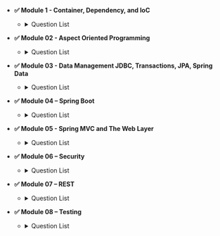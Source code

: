 - **✅ Module 1 - Container, Dependency, and IoC**

  - <details>
      <summary>Question List</summary>
        <ul>
        <li> Question 01 - What is <em>dependency injection</em> and what are the advantages?</li>
        <li> Question 02 - What is a pattern? 
        What is an anti-pattern? 
        Is dependency injection a pattern?</li>
        <li> Question 03 - What is an interface and what are the advantages of making use of them in Java? 
        Why are they recommended for <em>Spring beans</em>?</li>
        <li> Question 04 - What is meant by <em>“application context</em>&quot;?</li>
        <li> Question 05 - What is the concept of a “container” and what is its lifecycle?</li>
        <li> Question 06 - How are you going to create a new instance of an <code>ApplicationContext</code>?</li>
        <li> Question 07 - Can you describe the lifecycle of a Spring Bean in an <code>ApplicationContext</code>?</li>
        <li> Question 08 - How are you going to create an <code>ApplicationContext</code> in an integration test?</li>
        <li> Question 09 - What is the preferred way to close an application context? 
        Does Spring Boot do this for you?</li>
        <li> Question 10 - Can you describe: Dependency injection using Java configuration? 
        Dependency injection using annotations (<code>@Component</code>, <code>@Autowired</code>)? 
        <em>Component scanning</em>, <em>Stereotypes</em> and <em>Meta-Annotations</em>? 
        <em>Scopes</em> for Spring beans? 
        What is the default scope?</li>
        <li> Question 11 - Are beans <em>lazily</em> or <em>eagerly</em> instantiated by default? 
        How do you alter this behavior?</li>
        <li> Question 12 - What is a property source? 
        How would you use <code>@PropertySource</code>?</li>
        <li> Question 13 - What is a <code>BeanFactoryPostProcessor</code> and what is it used for? 
        When is it invoked? 
        Why would you define a static <code>@Bean</code> method? 
        What is a <code>ProperySourcesPlaceholderConfigurer</code> used for?</li>
        <li> Question 14 - What is a <code>BeanPostProcessor</code> and how is it different to a <code>BeanFactoryPostProcessor</code>? 
        What do they do?
        When are they called? 
        What is an initialization method and how is it declared on a Spring bean? 
        What is a destroy method, how is it declared and when is it called?
        Consider how you enable JSR-250 annotations like <code>@PostConstruct</code> and <code>@PreDestroy</code>? 
        When/how will they get called?
        How else can you define an initialization or destruction method for a Spring bean?</li>
        <li> Question 15 - What does <em>component-scanning</em> do?</li>
        <li> Question 16 - What is the behavior of the annotation <code>@Autowired</code> with regards to 
        <em>field injection</em>, <em>constructor injection</em> and <em>method injection</em>?</li>
        <li> Question 17 - What do you have to do, if you would like to inject something into a private field? 
        How does this impact testing?</li>
        <li> Question 18 - How does the <code>@Qualifier</code> annotation complement the use of <code>@Autowired</code>?</li>
        <li> Question 19 - What is a <strong><em>proxy object</em></strong> and what are the two different types of proxies Spring can create? 
        What are the limitations of these proxies (per type)? 
        What is the power of a proxy object and where are the disadvantages?</li>
        <li> Question 20 - What are the advantages of Java Config? 
        What are the limitations?</li>
        <li> Question 21 - What does the <code>@Bean</code> annotation do?</li>
        <li> Question 22 - What is the default bean id if you only use @Bean? 
        How can you override this?</li>
        <li> Question 23 - Why are you not allowed to annotate a final class with <code>@Configuration</code>? 
        How do <code>@Configuration</code> annotated classes support singleton beans? 
        Why can’t <code>@Bean</code> methods be final either?</li>
        <li> Question 24 - How do you configure <strong><em>profiles</em></strong>? 
        What are possible use cases where they might be useful?</li>
        <li> Question 25 - Can you use <code>@Bean</code> together with <code>@Profile</code>?</li>
        <li> Question 26 - Can you use <code>@Component</code> together with <code>@Profile</code>?</li>
        <li> Question 27 - How many profiles can you have?</li>
        <li> Question 28 - How do you inject scalar/literal values into Spring beans?</li>
        <li> Question 29 - What is <code>@Value</code> used for?</li>
        <li> Question 30 - What is Spring Expression Language (<strong><em>SpEL</em></strong> for short)?</li>
        <li> Question 31 - What is the Environment abstraction in Spring?</li>
        <li> Question 32 - Where can properties in the environment come from there are many sources for properties check the documentation if not sure. 
        Spring Boot adds even more.</li>
        <li> Question 34 - What is the difference between <code>$</code> and <code>#</code> in <code>@Value</code> expressions?</li>
      </ul>
    </details>

- **✅ Module 02 - Aspect Oriented Programming**

  - <details>
      <summary>Question List</summary>
      <ul>
        <li>Question 01 - What is the concept of AOP? 
        Which problem does it solve? 
        What is a <em>cross cutting concern</em>? 
        Name three typical cross cutting concerns. 
        What two problems arise if you don&#39;t solve a cross cutting concern via AOP?</li>
        <li>Question 02 - What is a <strong><em>pointcut</em></strong>, a <strong><em>JoinPoint</em></strong>, an <strong><em>advice</em></strong>, an <strong><em>aspect</em></strong>, <strong><em>weaving</em></strong>?</li>
        <li>Question 03 - How does Spring solve (implement) a cross cutting concern?</li>
        <li>Question 04 - Which are the limitations of the two proxy-types? 
        What visibility must Spring bean methods have to be proxied using Spring AOP?</li>
        <li>Question 05 - How many advice types does Spring support. 
        Can you name each one?
        What are they used for?
        Which two advices can you use if you would like to try and catch exceptions?</li>
        <li>Question 06 - What do you have to do to enable the detection of the <code>@Aspect</code> annotation? 
        What does <code>@EnableAspectJAutoProxy</code> do?</li>
        <li>Question 07 - If shown pointcut expressions, would you understand them? 
        For example, what would be the correct pointcut expression to match both getter and setter methods?</li>
        <li>Question 08 - What is the JoinPoint argument used for?</li>
        <li>Question 09 - What is a <code>ProceedingJoinPoint</code>? When is it used?</li>
      </ul>
    </details>

- **✅ Module 03 - Data Management JDBC, Transactions, JPA, Spring Data**

  - <details>
        <summary>Question List</summary>
        <ul>
        <li><p>Question 02 - How do you configure a <code>DataSource</code> in Spring?
        Which bean is very useful for development/test databases?</p>
        </li>
        <li><p>Question 03 - What is the <code>Template</code> design pattern and what is the <code>JdbcTemplate</code>?</p>
        </li>
        <li><p>Question 04 - What is a <strong><em>callback</em></strong>?
        What are the three <code>JdbcTemplate</code> callback interfaces that can be used with queries?
        What is each used for?</p>
        </li>
        <li><p>Question 05 - Can you execute plain SQL statement with the <code>JdbcTemplate</code>?</p>
        </li>
        <li><p>Question 06 - When does the <code>JdbcTemplate</code> acquire (and release) a connection,
        for every method called or once per template? Why?</p>
        </li>
        <li><p>Question 07 - How does the <code>JdbcTemplate</code> support generic queries?<br>How does it return objects and <code>lists</code>/<code>maps</code> of objects?<br>query(), queryForObject(), queryForList(), queryForRowSet() and queryForMap(): Map<String, Object></p>
        </li>
        <li><p>Question 09 - Is a transaction a cross cutting concern?<br>How is it implemented by Spring</p>
        </li>
        <li><p>Question 10 - How are you going to define a transaction in Spring?<br>What does <code>@Transactional</code> do?<br>What is the <code>PlatformTransactionManager</code>?</p>
        </li>
        <li><p>Question 11 - Is the <code>JdbcTemplate</code> able to participate in an existing transaction?</p>
        </li>
        <li><p>Question 12 - What is a transaction isolation level?<br>How many do we have and how are they ordered?
        <code>@Transactional(isolation = Isolation.XXXXXX)</code></p>
        </li>
        <li><p>Question 13 - What is <code>@EnableTransactionManagement</code> for?</p>
        </li>
        <li><p>Question 14 - What does transaction propagation mean?</p>
        </li>
        <li><p>Question 15 - What happens if one <code>@Transactional</code> annotated method is calling another<br><code>@Transactional</code> annotated method on the same object instance?</p>
        </li>
        <li><p>Question 16 - Where can the <code>@Transactional</code> annotation be used?<br>What is a typical usage if you put it at class level?</p>
        </li>
        <li><p>Question 17 - What does declarative transaction management mean?</p>
        </li>
        <li><p>Question 18 - What is the default rollback policy?<br>How can you override it?</p>
        </li>
        <li><p>Question 19 - What is the default rollback policy in a JUnit test, when you use the
        <code>@RunWith(SpringJUnit4ClassRunner.class)</code> in JUnit 4 or
        <code>@ExtendWith(SpringExtension.class)</code> in JUnit 5,
        and annotate your <code>@Test</code> annotated method with <code>@Transactional</code>?</p>
        </li>
        <li><p>Question 20 - Why is the term &quot;unit of work&quot; so important and why does JDBC <code>AutoCommit</code><br>violate this pattern?</p>
        </li>
        <li><p>Question 21 - What do you need to do in Spring if you would like to work with <code>JPA</code>?</p>
        </li>
        <li><p>Question 22 - Are you able to participate in a given transaction in Spring while working with JPA?</p>
        </li>
        <li><p>Question 23 - Which <code>PlatformTransactionManager</code>(s) can you use with JPA?</p>
        </li>
        <li><p>Question 24 - What do you have to configure to use JPA with Spring?<br>How does Spring Boot make this easier?</p>
        </li>
        <li><p>Question 25 - What is repository interface? <code>@Repository</code> and <code>extends CrudRepository&lt;T, ID&gt;</code></p>
        </li>
        <li><p>Question 26 - How do you define a Repository interface? 
        Why is it an interface not a class?</p>
        </li>
        <li><p>Question 27 - What is the naming convention for finder methods in a <code>Repository</code> interface?</p>
        </li>
        <li><p>Question 28 - How are Spring Data repositories implemented by Spring at runtime?</p>
        </li>
        <li><p>Question 29 - What is <code>@Query</code> used for?</p>
        </li>
        </ul>
      </details>

- **✅ Module 04 – Spring Boot**

  - <details>
      <summary>Question List</summary>
        <ul>
        <li>Question 01 - What is Spring Boot?</li>
        <li>Question 02 - What are the advantages of using Spring Boot?</li>
        <li>Question 03 - Why is it &quot;<em>opinionated</em>&quot;?</li>
        <li>Question 04 - What things affect what Spring Boot sets up?</li>
        <li>Question 05 - What is a Spring Boot starter <code>POM</code>? Why is it useful?</li>
        <li>Question 06 - Spring Boot supports both properties and <code>YML</code> files. Would you recognize and understand them if you saw them?</li>
        <li>Question 07 - Can you control logging with Spring Boot? How?</li>
        <li>Question 08 - Where does Spring Boot look for property file by default?</li>
        <li>Question 09 - How do you define profile specific property files?</li>
        <li>Question 10 - How do you access the properties defined in the property files?</li>
        <li>Question 11 - What properties do you have to define in order to configure external MySQL?</li>
        <li>Question 12 - How do you configure default schema and initial data?</li>
        <li>Question 13 - What is a <strong>fat jar</strong>? How is it different from the original jar?</li>
        <li>Question 14 - What is the difference between an embedded container and a <code>WAR</code>?</li>
        <li>Question 15 - What embedded containers does Spring Boot support?</li>
        <li>Question 16 - How does Spring Boot know what to configure?</li>
        <li>Question 17 - What does <code>@EnableAutoConfiguration</code> do?</li>
        <li>Question 18 - What does <code>@SpringBootApplication</code> do?</li>
        <li>Question 19 - Does Spring Boot do component scanning? Where does it look by default?</li>
        <li>Question 20 - How are <code>DataSource</code> and <code>JdbcTemplate</code> autoconfigured?</li>
        <li>Question 21 - What is <code>spring.factories</code> file for?</li>
        <li>Question 22 - How do you customize Spring auto configuration?</li>
        <li>Question 23 - What are the examples of <code>@Conditional</code> annotations? How are they used?</li>
        <li>Question 24 - What value does Spring Boot <em>Actuator</em> provide?</li>
        <li>Question 25 - What are the two protocols you can use to access actuator endpoints?</li>
        <li>Question 26 - What are the actuator endpoints that are provided out of the box?</li>
        <li>Question 27 - What is <code>info</code> endpoint for? How do you supply data?</li>
        <li>Question 28 - How do you change logging level of a package using loggers endpoint?</li>
        <li>Question 29 - How do you access an endpoint using a <code>tag</code>?</li>
        <li>Question 30 - What is metrics for?</li>
        <li>Question 31 - How do you create a custom metric with or without tags?</li>
        <li>Question 32 - What is <code>Health</code> Indicator?</li>
        <li>Question 33 - What are the Health Indicators that are provided out of the box?</li>
        <li>Question 34 - What is the Health Indicator status?</li>
        <li>Question 35 - What are the Health Indicator statuses that are provided out of the box?</li>
        <li>Question 36 - How do you change the Health Indicator status severity order?</li>
        <li>Question 37 - Why do you want to leverage 3rd-party external monitoring system?</li>
        <li>Question 38 - When do you want to use <code>@SpringBootTest</code> annotation?</li>
        <li>Question 39 - What does <code>@SpringBootTest</code> auto-configure?</li>
        <li>Question 40 - What dependencies does <code>spring-boot-starter-test</code> brings to the classpath?</li>
        <li>Question 41 - How do you perform <em>integration testing</em> with <code>@SpringBootTest</code> for a web application?</li>
        <li>Question 42 - When do you want to use <code>@WebMvcTest</code>? What does it auto-configure?</li>
        <li>Question 43 - What are the differences between <code>@MockBean</code> and <code>@Mock</code>?</li>
        <li>Question 44 - When do you want use <code>@DataJpaTest</code> for? What does it auto-configure?</li>
        </ul>
    </details>

- **✅ Module 05 - Spring MVC and The Web Layer**

  - <details>
      <summary>Question List</summary>
      <ul>
        <li>Question 01 - <code>MVC</code> is an abbreviation for a design pattern.<br>What does it stand for and what is the idea behind it?</li>
        <li>Question 02 - What is the <code>DispatcherServlet</code> and what is it used for?</li>
        <li>Question 03 - What is a web application context?<br>What extra scopes does it offer? <code>@RequestScope</code>, <code>@SessionScope</code>, <code>@ApplicationScope</code></li>
        <li>Question 04 - What is the <code>@Controller</code> annotation used for?</li>
        <li>Question 05 - How is an incoming request mapped to a controller and mapped to a method?</li>
        <li>Question 06 - What is the difference between <code>@RequestMapping</code> and <code>@GetMapping</code>?</li>
        <li>Question 07 - What is <code>@RequestParam</code> used for?</li>
        <li>Question 08 - What are the differences between <code>@RequestParam</code> and <code>@PathVariable</code>?</li>
        <li>Question 09 - What are some of the parameter types for a controller method?<ul>
        <li>WebRequest, NativeWebRequest</li>
        <li><code>javax.servlet.ServletRequest</code></li>
        <li><code>javax.servlet.ServletResponse</code></li>
        <li><code>javax.servlet.http.HttpSession</code></li>
        <li><code>javax.servlet.http.PushBuilder</code></li>
        <li><code>java.security.Principal</code></li>
        <li><code>HttpMethod</code>: GET, HEAD, POST, PUT, PATCH, DELETE, OPTIONS, TRACE</li>
        <li><code>java.util.Locale</code></li>
        <li><code>java.util.TimeZone</code> and <code>java.time.ZoneId</code></li>
        <li><code>java.io.InputStream</code> and <code>java.io.Reader</code></li>
        <li><code>java.io.OutputStream</code> and <code>java.io.Writer</code></li>
        <li><code>HttpEntity&lt;B&gt;</code></li>
        <li><code>java.util.Map</code>, <code>org.springframework.ui.Model</code>, <code>org.springframework.ui.ModelMap</code></li>
        <li><code>RedirectAttributes</code></li>
        <li><code>Errors</code>, <code>BindingResult</code></li>
        <li><code>SessionStatus</code> + class-level <code>@SessionAttributes</code></li>
        <li><code>UriComponentsBuilder</code></li>
        <li><code>@RequestParam</code></li>
        </ul>
        </li>
        <li>Question 10 - What other annotations might you use on a controller method parameter?<ul>
        <li><code>@RequestParam</code></li>
        <li><code>@PathVariable</code></li>
        <li><code>@MatrixVariable</code></li>
        <li><code>@CookieValue</code></li>
        <li><code>@RequestHeader</code></li>
        <li><code>@RequestBody</code></li>
        <li><code>@RequestPart</code></li>
        <li><code>@RequestAttribute</code></li>
        <li><code>@ModelAttribute</code></li>
        <li><code>@SessionAttribute</code></li>
        <li><code>@SessionAttributes</code></li>
        </ul>
        </li>
        <li>Question 11 - What are some of the valid return types of a controller method?<ul>
        <li><code>@ResponseBody</code></li>
        <li><code>HttpEntity&lt;B&gt;</code>, <code>ResponseEntity&lt;B&gt;</code></li>
        <li><code>HttpHeaders</code></li>
        <li><code>String</code></li>
        <li><code>View</code> return instance of views such as <code>JstlView</code>, <code>ThymeleafView</code>, <code>FreeMarkerView</code></li>
        <li><code>Map</code>, <code>Model</code></li>
        <li><code>@ModelAttribute</code></li>
        <li><code>ModelAndView</code></li>
        <li><code>void</code></li>
        <li><code>DeferredResult&lt;V&gt;</code></li>
        <li><code>Callable&lt;V&gt;</code></li>
        <li><code>ListenableFuture&lt;V&gt;</code>, <code>CompletableFuture&lt;V&gt;</code>, <code>CompletionStage&lt;V&gt;</code></li>
        <li><code>ResponseBodyEmitter</code>, <code>SseEmitter</code></li>
        <li><code>StreamingResponseBody</code></li>
        <li>Reactive types</li>
        </ul>
        </li>
        </ul>
    </details>

- **✅ Module 06 – Security**

  - <details>
      <summary>Question List</summary>
        <ul>
          <li>Question 01 - What are <em>authentication</em> and <em>authorization</em>? Which must come first?</li>
          <li>Question 02 - Is security a <em>cross cutting concern</em>?</li>
          <li>Question 02 - Levels of security and objects involved in authentication and authorization processes</li>
          <li>Question 03 - What is the <code>DelegatingFilterProxy</code>?</li>
          <li>Question 04 - What is the <code>SecurityFilterChain</code>?</li>
          <li>Question 05 - What is a <code>SecurityContext</code> and <code>SecurityContextHolder</code>?
          Which access modes are available?
          What <code>Authentication</code> object is used for?</li>
          <li>Question 06 - <code>antMatcher</code> and <code>mvcMatcher</code> support which matching rules?</li>
          <li>Question 07 - Why is the usage of <code>mvcMatcher</code> recommended over <code>antMatcher</code>?</li>
          <li>Question 08 - Does Spring Security support password hashing? What is <em>salting</em>?</li>
          <li>Question 09 - Why do you need method security? What type of object is typically secured at<br>the method level (think of its purpose not its Java type).</li>
          <li>Question 10 - What do<code>@PreAuthorized</code> and <code>@RolesAllowed</code> annotations do?<br>What is the difference between them?</li>
          <li>Question 11 - How are <code>@PreAuthorized</code> and <code>@RolesAllowed</code> annotations implemented?</li>
          <li>Question 12 - In which security annotation are you allowed to use <code>SpEL</code>?</li>
        </ul>
    </details>

- **✅ Module 07 – REST**

  - <details>
      <summary>Question List</summary>
      <ul>
        <li>Question 01 - What does <strong><em>REST</em></strong> stand for?</li>
        <li>Question 02 - What is a resource?</li>
        <li>Question 03 - What does <strong><em>CRUD</em></strong> mean?</li>
        <li>Question 04 - Is REST secure? What can you do to secure it?</li>
        <li><code>Question 05 - Is REST scalable and/or interoperable? (Microservice example code)</code></li>
        <li>Question 06 - Which http methods does rest use?</li>
        <li>Question 07 - What is an <code>HttpMessageConverter</code>?</li>
        <li>Question 08 - Is rest normally stateless?</li>
        <li>Question 09 - What does <code>@RequestMapping</code> do?</li>
        <li>Question 10 - Is <code>@Controller</code> a stereotype is <code>@RestController</code> a stereotype?
        What is a stereotype annotation?
        What does that mean?</li>
        <li>Question 11 - What is the difference between <code>@Controller</code> and <code>@RestController</code>?</li>
        <li>Question 12 - When do you need <code>@ResponseBody</code>?</li>
        <li>Question 13 - What are the http status return codes for a successful <code>GET</code>?</li>
        <li>Question 14 - When do you need <code>@ResponseStatus</code>?</li>
        <li>Question 15 - Where do you need <code>@ResponseBody</code>
        what about <code>@RequestBody</code>?</li>
        <li>Question 16 - If you saw example controller code would you understand it?</li>
        <li>Question 17 - Do you need <code>spring-webmvc</code> in your classpath?</li>
        <li>Question 18 - What spring boot starter would you use for a spring rest?</li>
        <li>Question 19 - What are the advantages of the <code>RestTemplate</code>?</li>
        <li>Question 20 - If you saw an example using <code>RestTemplate</code> would you?</li>
      </ul>
    </details>

- **✅ Module 08 – Testing**

  - <details>
      <summary>Question List</summary>
      <ul>
        <li>Question 01 - Do you use Spring in a unit test?</li>
        <li>Question 02 - What type of tests typically use Spring? Integration test annotations:
        <code>@ContextConfiguration</code>, <code>@BootstrapWith</code>, <code>@DirtiesContext</code>, <code>@ActiveProfiles</code>,
        <code>@TestPropertySource</code>, <code>@WebAppConfiguration</code>, <code>@ContextHierarchy</code>, <code>@TestExecutionListeners</code>,
        <code>@Commit</code>, <code>@Rollback</code>, <code>@BeforeTransaction</code>, <code>@AfterTransaction</code>,
        <code>@Sql</code>, <code>@SqlConfig</code>, <code>@SqlGroup</code></li>
        <li>Question 03 - How can you create a shared application context in a JUnit integration test?</li>
        <li>Question 04 - When and where do you use <code>@Transactional</code> in testing?</li>
        <li>Question 05 - How are mock frameworks such as <code>Mockito</code> or <code>EasyMock</code> used?</li>
        <li>Question 06 - How is <code>@ContextConfiguration</code> used?</li>
        <li>Question 07 - How does Spring Boot simplify writing tests?</li>
        <li>Question 08 - What does <code>@SpringBootTest</code> do?
        How does it interact with <code>@SpringBootApplication</code> and <code>@SpringBootConfiguration</code>?</li>
      </ul>
    </details>
